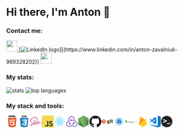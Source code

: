 <h1 align="left">Hi there, I'm Anton 👋</h1>

### Contact me:

<a href="mailto:antonzavalniuk@gmail.com" target="_blank">
  <img src="https://img.icons8.com/fluent/48/000000/gmail.png" height="30" width="30">
</a>
<!-- <a href="https://www.linkedin.com/in/anton-zavalniuk-969328202" target="_blank">
  <img src="https://img.icons8.com/color/48/000000/linkedin.png" height="30" width="30">
</a> -->
[<img src="https://img.shields.io/badge/LinkedIn-282C34?logo=linkedin&logoColor=0077B5" alt="LinkedIn logo" title="LinkedIn" height="25" />][(https://www.linkedin.com/in/anton-zavalniuk-969328202)]

<a href="https://www.facebook.com/anton.zavalniuk" target="_blank">
  <img src="https://img.icons8.com/fluent/48/000000/facebook-new.png" height="30" width=30">
</a>

<h3 align="left">My stats:</h3>

<p>
  <img height="133px" src="https://github-readme-stats.vercel.app/api?username=capricornus44&show_icons=true&hide_title=true&hide_border=true&include_all_commits=true&line_height=21&text_color=000&icon_color=000&bg_color=0,ea6161,ffc64d,fffc4d,52fa5a&theme=graywhite" alt="stats" />
  <img height="133px" src="https://github-readme-stats.vercel.app/api/top-langs/?username=capricornus44&layout=compact&hide_title=true&hide_border=true&text_color=000&icon_color=fff&bg_color=0,52fa5a,4dfcff,c64dff&theme=graywhite" alt="top languages" />
</p>

<h3 align="left">My stack and tools:</h3>

<p><img align="left" alt="HTML5" width="32px" src="https://raw.githubusercontent.com/github/explore/80688e429a7d4ef2fca1e82350fe8e3517d3494d/topics/html/html.png" />
<img align="left" alt="CSS3" width="32px" src="https://raw.githubusercontent.com/github/explore/80688e429a7d4ef2fca1e82350fe8e3517d3494d/topics/css/css.png" />
<img align="left" alt="Sass" width="32px" src="https://raw.githubusercontent.com/github/explore/80688e429a7d4ef2fca1e82350fe8e3517d3494d/topics/sass/sass.png" />
<img align="left" alt="JavaScript" width="32px" src="https://raw.githubusercontent.com/github/explore/80688e429a7d4ef2fca1e82350fe8e3517d3494d/topics/javascript/javascript.png" />
<img align="left" alt="React" width="32px" src="https://raw.githubusercontent.com/github/explore/80688e429a7d4ef2fca1e82350fe8e3517d3494d/topics/react/react.png" />
<img align="left" alt="Redux" width="32px" src="https://raw.githubusercontent.com/github/explore/80688e429a7d4ef2fca1e82350fe8e3517d3494d/topics/redux/redux.png" /> 
<img align="left" alt="Node.js" width="32px" src="https://raw.githubusercontent.com/github/explore/80688e429a7d4ef2fca1e82350fe8e3517d3494d/topics/nodejs/nodejs.png" />
<img align="left" alt="GitHub" width="32px" src="https://raw.githubusercontent.com/github/explore/78df643247d429f6cc873026c0622819ad797942/topics/github/github.png" />
<img align="left" alt="Git" width="32px" src="https://raw.githubusercontent.com/github/explore/80688e429a7d4ef2fca1e82350fe8e3517d3494d/topics/git/git.png" />
<img align="left" alt="Webpack" width="32px" src="https://raw.githubusercontent.com/github/explore/80688e429a7d4ef2fca1e82350fe8e3517d3494d/topics/webpack/webpack.png" />
<img align="left" alt="MongoDB" width="32px" src="https://raw.githubusercontent.com/github/explore/80688e429a7d4ef2fca1e82350fe8e3517d3494d/topics/mongodb/mongodb.png" />
<img align="left" alt="Firebase" width="32px" src="https://raw.githubusercontent.com/github/explore/80688e429a7d4ef2fca1e82350fe8e3517d3494d/topics/firebase/firebase.png" />
<img align="left" alt="Visual Studio Code" width="32px" src="https://raw.githubusercontent.com/github/explore/80688e429a7d4ef2fca1e82350fe8e3517d3494d/topics/visual-studio-code/visual-studio-code.png" />
<img align="left" alt="Terminal" width="32px" src="https://raw.githubusercontent.com/github/explore/80688e429a7d4ef2fca1e82350fe8e3517d3494d/topics/terminal/terminal.png" /></p>





